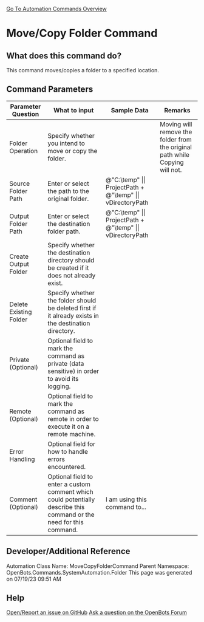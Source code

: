 <!--TITLE: Move/Copy Folder Command -->
<!-- SUBTITLE: a command in the System Automation Commands\Folder group. -->
[Go To Automation Commands Overview](/automation-commands)


# Move/Copy Folder Command


## What does this command do?
This command moves/copies a folder to a specified location.


## Command Parameters
| Parameter Question   	| What to input  	|  Sample Data 	| Remarks  	|
| ---                    | ---               | ---           | ---       |
|Folder Operation|Specify whether you intend to move or copy the folder.||Moving will remove the folder from the original path while Copying will not.|
|Source Folder Path|Enter or select the path to the original folder.|@"C:\temp" \|\| ProjectPath + @"\temp" \|\| vDirectoryPath||
|Output Folder Path|Enter or select the destination folder path.|@"C:\temp" \|\| ProjectPath + @"\temp" \|\| vDirectoryPath||
|Create Output Folder|Specify whether the destination directory should be created if it does not already exist.|||
|Delete Existing Folder|Specify whether the folder should be deleted first if it already exists in the destination directory.|||
|Private (Optional)|Optional field to mark the command as private (data sensitive) in order to avoid its logging.|||
|Remote (Optional)|Optional field to mark the command as remote in order to execute it on a remote machine.|||
|Error Handling|Optional field for how to handle errors encountered.|||
|Comment (Optional)|Optional field to enter a custom comment which could potentially describe this command or the need for this command.|I am using this command to...||


## Developer/Additional Reference
Automation Class Name: MoveCopyFolderCommand
Parent Namespace: OpenBots.Commands.SystemAutomation.Folder
This page was generated on 07/19/23 09:51 AM


## Help
[Open/Report an issue on GitHub](https://github.com/OpenBotsAI/OpenBots.Studio/issues/new)
[Ask a question on the OpenBots Forum](https://openbots.ai/forums/)
